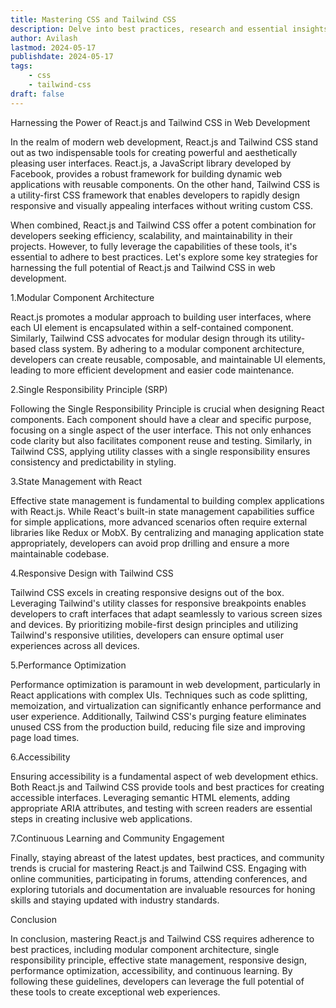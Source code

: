 ```yaml
---
title: Mastering CSS and Tailwind CSS
description: Delve into best practices, research and essential insights for leveraging Tailwind CSS and React js in modern web development.
author: Avilash
lastmod: 2024-05-17
publishdate: 2024-05-17
tags:
    - css
    - tailwind-css
draft: false
---
```


Harnessing the Power of React.js and Tailwind CSS in Web Development

In the realm of modern web development, React.js and Tailwind CSS stand out as two indispensable tools for creating powerful and aesthetically pleasing user interfaces. React.js, a JavaScript library developed by Facebook, provides a robust framework for building dynamic web applications with reusable components. On the other hand, Tailwind CSS is a utility-first CSS framework that enables developers to rapidly design responsive and visually appealing interfaces without writing custom CSS.

When combined, React.js and Tailwind CSS offer a potent combination for developers seeking efficiency, scalability, and maintainability in their projects. However, to fully leverage the capabilities of these tools, it's essential to adhere to best practices. Let's explore some key strategies for harnessing the full potential of React.js and Tailwind CSS in web development.

1.Modular Component Architecture

React.js promotes a modular approach to building user interfaces, where each UI element is encapsulated within a self-contained component. Similarly, Tailwind CSS advocates for modular design through its utility-based class system. By adhering to a modular component architecture, developers can create reusable, composable, and maintainable UI elements, leading to more efficient development and easier code maintenance.

2.Single Responsibility Principle (SRP)

Following the Single Responsibility Principle is crucial when designing React components. Each component should have a clear and specific purpose, focusing on a single aspect of the user interface. This not only enhances code clarity but also facilitates component reuse and testing. Similarly, in Tailwind CSS, applying utility classes with a single responsibility ensures consistency and predictability in styling.

3.State Management with React

Effective state management is fundamental to building complex applications with React.js. While React's built-in state management capabilities suffice for simple applications, more advanced scenarios often require external libraries like Redux or MobX. By centralizing and managing application state appropriately, developers can avoid prop drilling and ensure a more maintainable codebase.

4.Responsive Design with Tailwind CSS

Tailwind CSS excels in creating responsive designs out of the box. Leveraging Tailwind's utility classes for responsive breakpoints enables developers to craft interfaces that adapt seamlessly to various screen sizes and devices. By prioritizing mobile-first design principles and utilizing Tailwind's responsive utilities, developers can ensure optimal user experiences across all devices.

5.Performance Optimization

Performance optimization is paramount in web development, particularly in React applications with complex UIs. Techniques such as code splitting, memoization, and virtualization can significantly enhance performance and user experience. Additionally, Tailwind CSS's purging feature eliminates unused CSS from the production build, reducing file size and improving page load times.

6.Accessibility

Ensuring accessibility is a fundamental aspect of web development ethics. Both React.js and Tailwind CSS provide tools and best practices for creating accessible interfaces. Leveraging semantic HTML elements, adding appropriate ARIA attributes, and testing with screen readers are essential steps in creating inclusive web applications.

7.Continuous Learning and Community Engagement

Finally, staying abreast of the latest updates, best practices, and community trends is crucial for mastering React.js and Tailwind CSS. Engaging with online communities, participating in forums, attending conferences, and exploring tutorials and documentation are invaluable resources for honing skills and staying updated with industry standards.

Conclusion

In conclusion, mastering React.js and Tailwind CSS requires adherence to best practices, including modular component architecture, single responsibility principle, effective state management, responsive design, performance optimization, accessibility, and continuous learning. By following these guidelines, developers can leverage the full potential of these tools to create exceptional web experiences.
